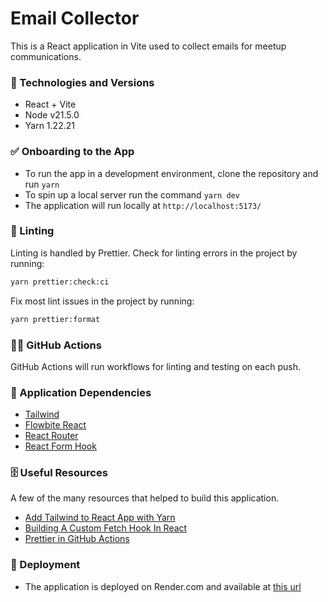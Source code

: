 # Email Collector

This is a React application in Vite used to collect emails for meetup communications.

### 🧱 Technologies and Versions

- React + Vite
- Node v21.5.0
- Yarn 1.22.21

### ✅ Onboarding to the App

- To run the app in a development environment, clone the repository and run `yarn`
- To spin up a local server run the command `yarn dev`
- The application will run locally at `http://localhost:5173/`

### 🫧 Linting

Linting is handled by Prettier. Check for linting errors in the project by running:

```bash
yarn prettier:check:ci
```

Fix most lint issues in the project by running:

```bash
yarn prettier:format
```

### 🏃‍♀️ GitHub Actions

GitHub Actions will run workflows for linting and testing on each push.

### 🤝 Application Dependencies

- [Tailwind](https://tailwindcss.com/)
- [Flowbite React](https://flowbite-react.com/)
- [React Router](https://reactrouter.com/en/main)
- [React Form Hook](https://react-hook-form.com/get-started)

### 🗄️ Useful Resources

A few of the many resources that helped to build this application.

- [Add Tailwind to React App with Yarn](https://dev.to/ashirbadgudu/set-up-tailwind-css-with-create-react-app-and-yarn-pio)
- [Building A Custom Fetch Hook In React](https://blog.openreplay.com/building-a-custom-fetch-hook-in-react/)
- [Prettier in GitHub Actions](https://akhilaariyachandra.com/blog/prettier-in-github-actions)

### 🚀 Deployment

- The application is deployed on Render.com and available at [this url](https://frontend-learn-practicum.onrender.com)
